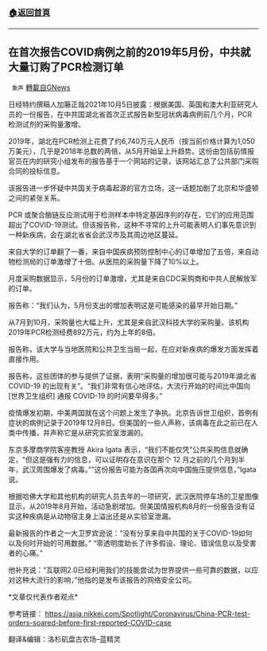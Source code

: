 ###  [:house:返回首頁](https://github.com/ourhimalayas/txt)
---


## 在首次报告COVID病例之前的2019年5月份，中共就大量订购了PCR检测订单
` 象声` [轉載自GNews](https://gnews.org/zh-hans/1573644/)

日经特约撰稿人加藤正哉2021年10月5日披露：根据美国、英国和澳大利亚研究人员的一份报告，在中共国湖北省首次正式报告新型冠状病毒病例前几个月，PCR检测试剂的采购量激增。

2019年，湖北在PCR检测上花费了约6,740万元人民币（按当前价格计算为1,050万美元），几乎是2018年总数的两倍，从5月开始呈上升趋势。这份由包括前情报官员在内的研究小组发布的报告基于一个网站的记录，该网站汇总了公共部门采购合同的投标信息。

该报告进一步怀疑中共国关于病毒起源的官方立场，这一话题加剧了北京和华盛顿之间的紧张关系。

PCR 或聚合酶链反应测试用于检测样本中特定基因序列的存在，它们的应用范围超出了COVID-19测试。但该报告称，这种不寻常的上升可能表明人们事先意识到一种新疾病，会在湖北省省会武汉市及其周边地区蔓延。

来自大学的订单翻了一番，来自中国疾病预防控制中心的订单增加了五倍，来自动物检测局的订单激增了十倍。从医院的采购量下降了10%以上。

月度采购数据显示，5月份的订单激增，尤其是来自CDC采购商和中共人民解放军的订单。

报告称：“我们认为，5月份支出的增加表明这是可能感染的最早开始日期。”

从7月到10月，采购量也大幅上升，尤其是来自武汉科技大学的采购量。该机构2019年PCR检测经费892万元，约为上年的8倍。

报告称，该大学与当地医院和公共卫生当局一起，在应对新疾病的爆发方面发挥着直接作用。

报告称，这些团体的参与提供了证据，表明“采购量的增加很可能与2019年湖北省 COVID-19 的出现有关”。“我们非常有信心地评估，大流行开始的时间比中国向 [世界卫生组织] 通报 COVID-19 的时间要早得多。”

疫情爆发初期，中美两国就在这个问题上发生了争执。北京告诉世卫组织，首例有症状的病例记录于2019年12月8日。但美国的一些人声称，该病毒在此之前已在人类中传播，并声称它是从研究实验室泄漏的。

东京多摩商学院客座教授 Akira Igata 表示，“我们不能仅凭”公共采购信息就确定，“但这是强有力的信息，可以证明存在意识在那个 12 月之前的几个月到半年，武汉周围爆发了病毒。”“这份报告可能为各国再次向中国施压提供信息，”Igata说。

根据哈佛大学和其他机构的研究人员去年的一项研究，武汉医院停车场的卫星图像显示，从2019年8月开始，活动急剧增加。但美国情报机构8月的一份报告没有证实这种疾病是从动物宿主身上溢出还是从实验室泄漏。

最新报告的作者之一大卫罗宾逊说：“没有分享来自中共国的关于COVID-19如何以及何时开始的可用数据。” “零透明度助长了许多假设、理论、错误信息以及受害者的心痛。”

他补充说：“互联网2.0已经利用我们的技能尝试为世界提供一些可靠的数据，以应对这种大流行的影响，”他指的是发布该报告的网络安全公司。

\*文章仅代表作者观点\*

参考链接：
 https://asia.nikkei.com/Spotlight/Coronavirus/China-PCR-test-orders-soared-before-first-reported-COVID-case

翻译&编辑：洛杉矶盘古农场–蓝精灵
